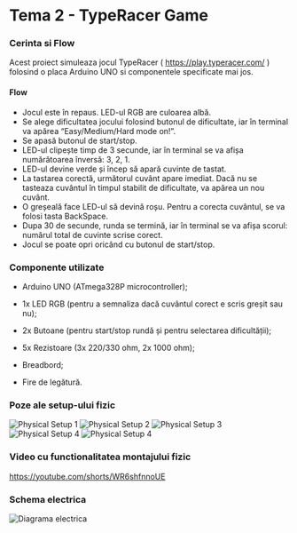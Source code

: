 # Tema 2 - TypeRacer Game


### Cerinta si Flow

Acest proiect simuleaza jocul TypeRacer ( https://play.typeracer.com/ ) folosind o placa Arduino UNO si componentele specificate mai jos.

#### Flow

- Jocul este în repaus. LED-ul RGB are culoarea albă.
- Se alege dificultatea jocului folosind butonul de dificultate, iar în terminal va apărea “Easy/Medium/Hard mode on!”.
- Se apasă butonul de start/stop.
- LED-ul clipește timp de 3 secunde, iar în terminal se va afișa numărătoarea înversă: 3, 2, 1.
- LED-ul devine verde și încep să apară cuvinte de tastat.
- La tastarea corectă, următorul cuvânt apare imediat. Dacă nu se tasteaza cuvântul în timpul stabilit de dificultate, va apărea un nou cuvânt.
- O greșeală face LED-ul să devină roșu. Pentru a corecta cuvântul, se va folosi tasta BackSpace.
- Dupa 30 de secunde, runda se termină, iar în terminal se va afișa scorul: numărul total de cuvinte scrise corect.
- Jocul se poate opri oricând cu butonul de start/stop.

### Componente utilizate

- Arduino UNO (ATmega328P microcontroller);

- 1x LED RGB (pentru a semnaliza dacă cuvântul corect e scris greșit sau nu);

- 2x Butoane (pentru start/stop rundă și pentru selectarea dificultății);

- 5x Rezistoare (3x 220/330 ohm, 2x 1000 ohm);

- Breadbord;

- Fire de legătură.


### Poze ale setup-ului fizic

![Physical Setup 1](./imagini/poza1.jpeg)
![Physical Setup 2](./imagini/poza2.jpeg)
![Physical Setup 3](./imagini/poza3.jpeg)
![Physical Setup 4](./imagini/poza4.jpeg)
![Physical Setup 4](./imagini/poza5.jpeg)


### Video cu functionalitatea montajului fizic

https://youtube.com/shorts/WR6shfnnoUE 


### Schema electrica

![Diagrama electrica](./imagini/poza_schema.jpeg)



